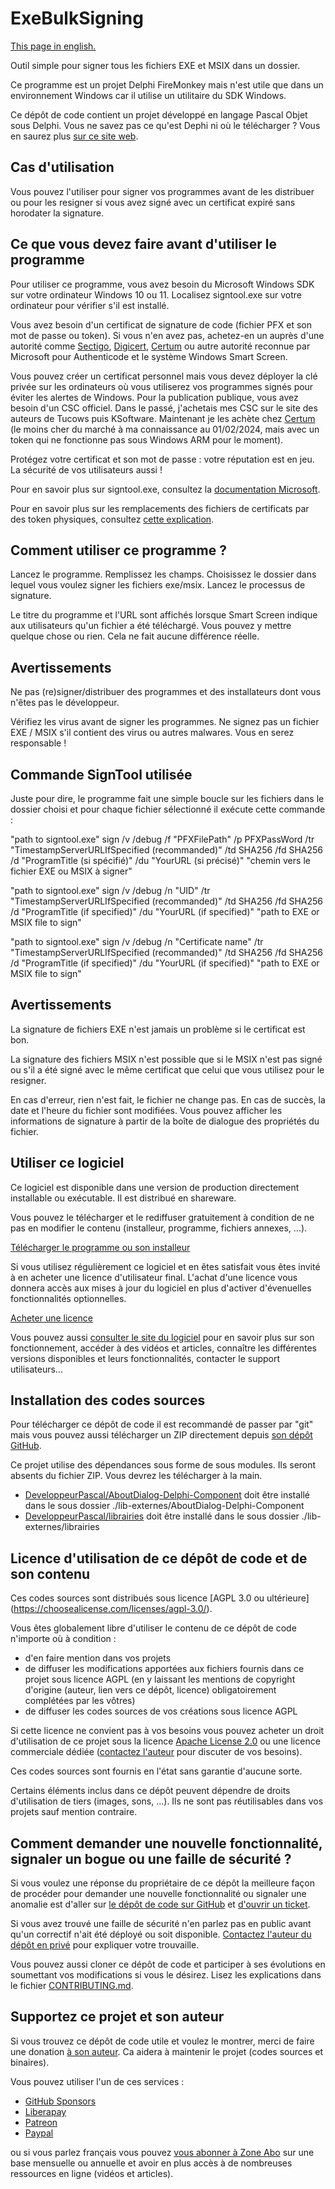 # ExeBulkSigning

[This page in english.](README.md)

Outil simple pour signer tous les fichiers EXE et MSIX dans un dossier.

Ce programme est un projet Delphi FireMonkey mais n'est utile que dans un environnement Windows car il utilise un utilitaire du SDK Windows.

Ce dépôt de code contient un projet développé en langage Pascal Objet sous Delphi. Vous ne savez pas ce qu'est Dephi ni où le télécharger ? Vous en saurez plus [sur ce site web](https://delphi-resources.developpeur-pascal.fr/).

## Cas d'utilisation

Vous pouvez l'utiliser pour signer vos programmes avant de les distribuer ou pour les resigner si vous avez signé avec un certificat expiré sans horodater la signature.

## Ce que vous devez faire avant d'utiliser le programme

Pour utiliser ce programme, vous avez besoin du Microsoft Windows SDK sur votre ordinateur Windows 10 ou 11. Localisez signtool.exe sur votre ordinateur pour vérifier s'il est installé.

Vous avez besoin d'un certificat de signature de code (fichier PFX et son mot de passe ou token). Si vous n'en avez pas, achetez-en un auprès d'une autorité comme [Sectigo](https://www.sectigo.com/ssl-certificates-tls/code-signing), [Digicert](https://www.digicert.com/software-trust-manager), [Certum](https://www.certum.eu/en/code-signing-certificates/) ou autre autorité reconnue par Microsoft pour Authenticode et le système Windows Smart Screen.

Vous pouvez créer un certificat personnel mais vous devez déployer la clé privée sur les ordinateurs où vous utiliserez vos programmes signés pour éviter les alertes de Windows. Pour la publication publique, vous avez besoin d'un CSC officiel. Dans le passé, j'achetais mes CSC sur le site des auteurs de Tucows puis KSoftware. Maintenant je les achète chez [Certum](https://www.certum.eu/en/code-signing-certificates/) (le moins cher du marché à ma connaissance au 01/02/2024, mais avec un token qui ne fonctionne pas sous Windows ARM pour le moment).

Protégez votre certificat et son mot de passe : votre réputation est en jeu. La sécurité de vos utilisateurs aussi !

Pour en savoir plus sur signtool.exe, consultez la [documentation Microsoft](https://docs.microsoft.com/en-us/windows-hardware/drivers/devtest/signtool).

Pour en savoir plus sur les remplacements des fichiers de certificats par des token physiques, consultez [cette explication](https://www.finalbuilder.com/resources/blogs/code-signing-with-usb-tokens).

## Comment utiliser ce programme ?

Lancez le programme.
Remplissez les champs.
Choisissez le dossier dans lequel vous voulez signer les fichiers exe/msix.
Lancez le processus de signature.

Le titre du programme et l'URL sont affichés lorsque Smart Screen indique aux utilisateurs qu'un fichier a été téléchargé. Vous pouvez y mettre quelque chose ou rien. Cela ne fait aucune différence réelle.

## Avertissements

Ne pas (re)signer/distribuer des programmes et des installateurs dont vous n'êtes pas le développeur.

Vérifiez les virus avant de signer les programmes. Ne signez pas un fichier EXE / MSIX s'il contient des virus ou autres malwares. Vous en serez responsable !

## Commande SignTool utilisée

Juste pour dire, le programme fait une simple boucle sur les fichiers dans le dossier choisi et pour chaque fichier sélectionné il exécute cette commande :

"path to signtool.exe" sign /v /debug /f "PFXFilePath" /p PFXPassWord /tr "TimestampServerURLIfSpecified (recommanded)" /td SHA256 /fd SHA256 /d "ProgramTitle (si spécifié)" /du "YourURL (si précisé)" "chemin vers le fichier EXE ou MSIX à signer"

"path to signtool.exe" sign /v /debug /n "UID" /tr "TimestampServerURLIfSpecified (recommanded)" /td SHA256 /fd SHA256 /d "ProgramTitle (if specified)" /du "YourURL (if specified)" "path to EXE or MSIX file to sign"

"path to signtool.exe" sign /v /debug /n "Certificate name" /tr "TimestampServerURLIfSpecified (recommanded)" /td SHA256 /fd SHA256 /d "ProgramTitle (if specified)" /du "YourURL (if specified)" "path to EXE or MSIX file to sign"

## Avertissements

La signature de fichiers EXE n'est jamais un problème si le certificat est bon.

La signature des fichiers MSIX n'est possible que si le MSIX n'est pas signé ou s'il a été signé avec le même certificat que celui que vous utilisez pour le resigner.

En cas d'erreur, rien n'est fait, le fichier ne change pas.
En cas de succès, la date et l'heure du fichier sont modifiées. Vous pouvez afficher les informations de signature à partir de la boîte de dialogue des propriétés du fichier.

## Utiliser ce logiciel

Ce logiciel est disponible dans une version de production directement installable ou exécutable. Il est distribué en shareware.

Vous pouvez le télécharger et le rediffuser gratuitement à condition de ne pas en modifier le contenu (installeur, programme, fichiers annexes, ...).

[Télécharger le programme ou son installeur](https://olfsoftware.lemonsqueezy.com/checkout/buy/84b7ba9b-5c2f-48bb-b53f-c59faed560cf)

Si vous utilisez régulièrement ce logiciel et en êtes satisfait vous êtes invité à en acheter une licence d'utilisateur final. L'achat d'une licence vous donnera accès aux mises à jour du logiciel en plus d'activer d'évenuelles fonctionnalités optionnelles.

[Acheter une licence](https://olfsoftware.lemonsqueezy.com/checkout/buy/8a5006e1-aebd-41ed-a531-0102fad08cd8)

Vous pouvez aussi [consulter le site du logiciel](https://exebulksigning.olfsoftware.fr/) pour en savoir plus sur son fonctionnement, accéder à des vidéos et articles, connaître les différentes versions disponibles et leurs fonctionnalités, contacter le support utilisateurs...

## Installation des codes sources

Pour télécharger ce dépôt de code il est recommandé de passer par "git" mais vous pouvez aussi télécharger un ZIP directement depuis [son dépôt GitHub](https://github.com/DeveloppeurPascal/ExeBulkSigning).

Ce projet utilise des dépendances sous forme de sous modules. Ils seront absents du fichier ZIP. Vous devrez les télécharger à la main.


* [DeveloppeurPascal/AboutDialog-Delphi-Component](https://github.com/DeveloppeurPascal/AboutDialog-Delphi-Component) doit être installé dans le sous dossier ./lib-externes/AboutDialog-Delphi-Component
* [DeveloppeurPascal/librairies](https://github.com/DeveloppeurPascal/librairies) doit être installé dans le sous dossier ./lib-externes/librairies

## Licence d'utilisation de ce dépôt de code et de son contenu

Ces codes sources sont distribués sous licence [AGPL 3.0 ou ultérieure] (https://choosealicense.com/licenses/agpl-3.0/).

Vous êtes globalement libre d'utiliser le contenu de ce dépôt de code n'importe où à condition :
* d'en faire mention dans vos projets
* de diffuser les modifications apportées aux fichiers fournis dans ce projet sous licence AGPL (en y laissant les mentions de copyright d'origine (auteur, lien vers ce dépôt, licence) obligatoirement complétées par les vôtres)
* de diffuser les codes sources de vos créations sous licence AGPL

Si cette licence ne convient pas à vos besoins vous pouvez acheter un droit d'utilisation de ce projet sous la licence [Apache License 2.0](https://choosealicense.com/licenses/apache-2.0/) ou une licence commerciale dédiée ([contactez l'auteur](https://developpeur-pascal.fr/nous-contacter.php) pour discuter de vos besoins).

Ces codes sources sont fournis en l'état sans garantie d'aucune sorte.

Certains éléments inclus dans ce dépôt peuvent dépendre de droits d'utilisation de tiers (images, sons, ...). Ils ne sont pas réutilisables dans vos projets sauf mention contraire.

## Comment demander une nouvelle fonctionnalité, signaler un bogue ou une faille de sécurité ?

Si vous voulez une réponse du propriétaire de ce dépôt la meilleure façon de procéder pour demander une nouvelle fonctionnalité ou signaler une anomalie est d'aller sur [le dépôt de code sur GitHub](https://github.com/DeveloppeurPascal/ExeBulkSigning) et [d'ouvrir un ticket](https://github.com/DeveloppeurPascal/ExeBulkSigning/issues).

Si vous avez trouvé une faille de sécurité n'en parlez pas en public avant qu'un correctif n'ait été déployé ou soit disponible. [Contactez l'auteur du dépôt en privé](https://developpeur-pascal.fr/nous-contacter.php) pour expliquer votre trouvaille.

Vous pouvez aussi cloner ce dépôt de code et participer à ses évolutions en soumettant vos modifications si vous le désirez. Lisez les explications dans le fichier [CONTRIBUTING.md](CONTRIBUTING.md).

## Supportez ce projet et son auteur

Si vous trouvez ce dépôt de code utile et voulez le montrer, merci de faire une donation [à son auteur](https://github.com/DeveloppeurPascal). Ca aidera à maintenir le projet (codes sources et binaires).

Vous pouvez utiliser l'un de ces services :

* [GitHub Sponsors](https://github.com/sponsors/DeveloppeurPascal)
* [Liberapay](https://liberapay.com/PatrickPremartin)
* [Patreon](https://www.patreon.com/patrickpremartin)
* [Paypal](https://www.paypal.com/paypalme/patrickpremartin)

ou si vous parlez français vous pouvez [vous abonner à Zone Abo](https://zone-abo.fr/nos-abonnements.php) sur une base mensuelle ou annuelle et avoir en plus accès à de nombreuses ressources en ligne (vidéos et articles).
